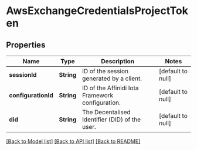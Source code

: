 # AwsExchangeCredentialsProjectToken

## Properties

| Name                | Type       | Description                                      | Notes             |
| ------------------- | ---------- | ------------------------------------------------ | ----------------- |
| **sessionId**       | **String** | ID of the session generated by a client.         | [default to null] |
| **configurationId** | **String** | ID of the Affinidi Iota Framework configuration. | [default to null] |
| **did**             | **String** | The Decentalised Identifier (DID) of the user.   | [default to null] |

[[Back to Model list]](../README.md#documentation-for-models) [[Back to API list]](../README.md#documentation-for-api-endpoints) [[Back to README]](../README.md)
